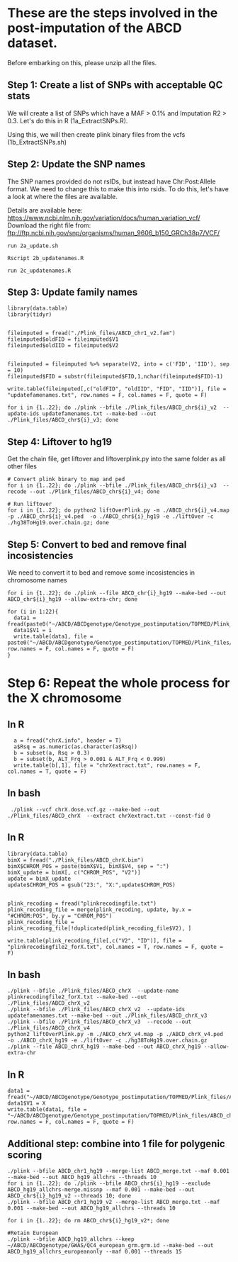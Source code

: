 # These are the steps involved in the post-imputation of the ABCD dataset.

Before embarking on this, please unzip all the files. 

## Step 1: Create a list of SNPs with acceptable QC stats
We will create a list of SNPs which have a MAF > 0.1% and Imputation R2 > 0.3. Let's do this in R (1a_ExtractSNPs.R).

Using this, we will then create plink binary files from the vcfs (1b_ExtractSNPs.sh)

## Step 2: Update the SNP names
The SNP names provided do not rsIDs, but instead have Chr:Post:Allele format. We need to change this to make this into rsids.
To do this, let's have a look at where the files are available. 

Details are available here: https://www.ncbi.nlm.nih.gov/variation/docs/human_variation_vcf/
Download the right file from: ftp://ftp.ncbi.nih.gov/snp/organisms/human_9606_b150_GRCh38p7/VCF/

```{bash}
run 2a_update.sh
```
```{bash}
Rscript 2b_updatenames.R
```

```{bash}
run 2c_updatenames.R
```
## Step 3: Update family names
```{R}
library(data.table)
library(tidyr)


fileimputed = fread("./Plink_files/ABCD_chr1_v2.fam")
fileimputed$oldFID = fileimputed$V1
fileimputed$oldIID = fileimputed$V2


fileimputed = fileimputed %>% separate(V2, into = c('FID', 'IID'), sep = 10)
fileimputed$FID = substr(fileimputed$FID,1,nchar(fileimputed$FID)-1)

write.table(fileimputed[,c("oldFID", "oldIID", "FID", "IID")], file = "updatefamenames.txt", row.names = F, col.names = F, quote = F)
```
```{bash}
for i in {1..22}; do ./plink --bfile ./Plink_files/ABCD_chr${i}_v2  --update-ids updatefamenames.txt --make-bed --out ./Plink_files/ABCD_chr${i}_v3; done
```
## Step 4: Liftover to hg19
Get the chain file, get liftover and liftoverplink.py into the same folder as all other files

```{bash}
# Convert plink binary to map and ped
for i in {1..22}; do ./plink --bfile ./Plink_files/ABCD_chr${i}_v3  --recode --out ./Plink_files/ABCD_chr${i}_v4; done

# Run liftover
for i in {1..22}; do python2 liftOverPlink.py -m ./ABCD_chr${i}_v4.map -p ./ABCD_chr${i}_v4.ped  -o ./ABCD_chr${i}_hg19 -e ./liftOver -c ./hg38ToHg19.over.chain.gz; done
```


## Step 5: Convert to bed and remove final incosistencies
We need to convert it to bed and remove some incosistencies in chromosome names

```{bash}
for i in {1..22}; do ./plink --file ABCD_chr{i}_hg19 --make-bed --out ABCD_chr${i}_hg19 --allow-extra-chr; done
```

```{R}
for (i in 1:22){
  data1 = fread(paste0("~/ABCD/ABCDgenotype/Genotype_postimputation/TOPMED/Plink_files/ABCD_chr",i,"_hg19.bim"))
  data1$V1 = i
  write.table(data1, file = paste0("~/ABCD/ABCDgenotype/Genotype_postimputation/TOPMED/Plink_files/ABCD_chr",i,"_hg19.bim"), row.names = F, col.names = F, quote = F)
}
```

# Step 6: Repeat the whole process for the X chromosome
## In R
```{R}
  a = fread("chrX.info", header = T)
  a$Rsq = as.numeric(as.character(a$Rsq))
  b = subset(a, Rsq > 0.3)
  b = subset(b, ALT_Frq > 0.001 & ALT_Frq < 0.999)
  write.table(b[,1], file = "chrXextract.txt", row.names = F, col.names = T, quote = F)
```

## In bash
```{bash}
 ./plink --vcf chrX.dose.vcf.gz --make-bed --out ./Plink_files/ABCD_chrX  --extract chrXextract.txt --const-fid 0
``` 
 ## In R
 ```{R}
library(data.table)
bimX = fread("./Plink_files/ABCD_chrX.bim")
bimX$CHROM_POS = paste(bimX$V1, bimX$V4, sep = ":")
bimX_update = bimX[, c("CHROM_POS", "V2")]
update = bimX_update
update$CHROM_POS = gsub("23:", "X:",update$CHROM_POS)


plink_recoding = fread("plinkrecodingfile.txt")
plink_recoding_file = merge(plink_recoding, update, by.x = "#CHROM:POS", by.y = "CHROM_POS")
plink_recoding_file = plink_recoding_file[!duplicated(plink_recoding_file$V2), ]

write.table(plink_recoding_file[,c("V2", "ID")], file = "plinkrecodingfile2_forX.txt", col.names = T, row.names = F, quote = F)
```
## In bash
```{bash}
./plink --bfile ./Plink_files/ABCD_chrX  --update-name plinkrecodingfile2_forX.txt --make-bed --out ./Plink_files/ABCD_chrX_v2
./plink --bfile ./Plink_files/ABCD_chrX_v2  --update-ids updatefamenames.txt --make-bed --out ./Plink_files/ABCD_chrX_v3
./plink --bfile ./Plink_files/ABCD_chrX_v3  --recode --out ./Plink_files/ABCD_chrX_v4
python2 liftOverPlink.py -m ./ABCD_chrX_v4.map -p ./ABCD_chrX_v4.ped  -o ./ABCD_chrX_hg19 -e ./liftOver -c ./hg38ToHg19.over.chain.gz
./plink --file ABCD_chrX_hg19 --make-bed --out ABCD_chrX_hg19 --allow-extra-chr
```

## In R
```{R}
data1 = fread("~/ABCD/ABCDgenotype/Genotype_postimputation/TOPMED/Plink_files/ABCD_chrX_hg19.bim")
data1$V1 = X
write.table(data1, file = "~/ABCD/ABCDgenotype/Genotype_postimputation/TOPMED/Plink_files/ABCD_chrX_hg19.bim"), row.names = F, col.names = F, quote = F)
```

## Additional step: combine into 1 file for polygenic scoring
```{bash}
./plink --bfile ABCD_chr1_hg19 --merge-list ABCD_merge.txt --maf 0.001 --make-bed --out ABCD_hg19_allchrs --threads 10
for i in {1..22}; do ./plink --bfile ABCD_chr${i}_hg19 --exclude ABCD_hg19_allchrs-merge.missnp --maf 0.001 --make-bed --out ABCD_chr${i}_hg19_v2 --threads 10; done
./plink --bfile ABCD_chr1_hg19_v2 --merge-list ABCD_merge.txt --maf 0.001 --make-bed --out ABCD_hg19_allchrs --threads 10

for i in {1..22}; do rm ABCD_chr${i}_hg19_v2*; done

#Retain European
./plink --bfile ABCD_hg19_allchrs --keep ~/ABCD/ABCDgenotype/GWAS/QC4_european_grm.grm.id --make-bed --out ABCD_hg19_allchrs_europeanonly --maf 0.001 --threads 15

```

